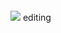 <p align="center">
  <img  src="">
</p> 
  <img src="https://komarev.com/ghpvc/?username=your-github-w-rn&color=deb787&abbreviated=true&label=my_lovelies ">
editing
